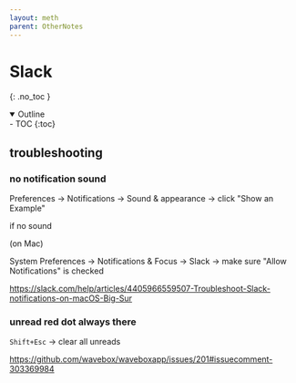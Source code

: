 ```yaml
---
layout: meth
parent: OtherNotes
---
```


# Slack
{: .no_toc }

<details open markdown="block">
  <summary>
    Outline
  </summary>
- TOC
{:toc}
</details>

## troubleshooting

### no notification sound

Preferences -> Notifications -> Sound & appearance -> click "Show an Example"  

if no sound

(on Mac)

System Preferences -> Notifications & Focus -> Slack -> make sure "Allow Notifications" is checked

<https://slack.com/help/articles/4405966559507-Troubleshoot-Slack-notifications-on-macOS-Big-Sur>

### unread red dot always there

`Shift+Esc` -> clear all unreads

<https://github.com/wavebox/waveboxapp/issues/201#issuecomment-303369984>